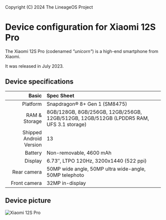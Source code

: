 Copyright (C) 2024 The LineageOS Project

Device configuration for Xiaomi 12S Pro
=========================================

The Xiaomi 12S Pro (codenamed _"unicorn"_) is a high-end smartphone from Xiaomi.

It was released in July 2023.

## Device specifications

Basic   | Spec Sheet
-------:|:-------------------------
Platform | Snapdragon® 8+ Gen 1 (SM8475)
RAM & Storage | 8GB/128GB, 8GB/256GB, 12GB/256GB, 12GB/512GB, 12GB/512GB (LPDDR5 RAM, UFS 3.1 storage)
Shipped Android Version | 13
Battery | Non-removable, 4600 mAh
Display | 6.73″, LTPO 120Hz, 3200x1440 (522 ppi)
Rear camera | 50MP wide angle, 50MP ultra wide-angle, 50MP telephoto
Front camera | 32MP in-display

## Device picture

![Xiaomi 12S Pro](https://cdn.cnbj0.fds.api.mi-img.com/b2c-shopapi-pms/pms_1656916280.45314622.png "Xiaomi 12S Pro in white")
